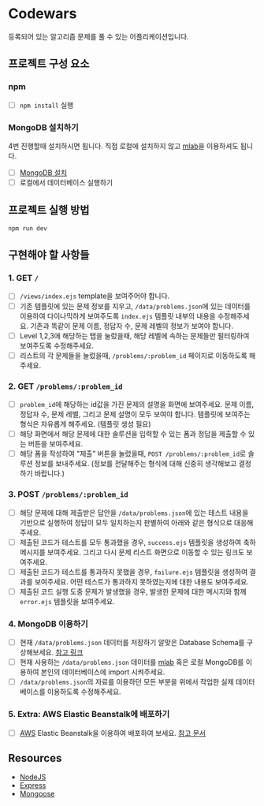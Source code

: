 # Codewars

등록되어 있는 알고리즘 문제를 풀 수 있는 어플리케이션입니다.

## 프로젝트 구성 요소

### npm

  - [ ] `npm install` 실행

### MongoDB 설치하기

4번 진행할때 설치하시면 됩니다. 직접 로컬에 설치하지 않고 [mlab](https://mlab.com)을 이용하셔도 됩니다.

  - [ ] [MongoDB 설치](https://docs.mongodb.com/manual/installation/)
  - [ ] 로컬에서 데이터베이스 실행하기
  
## 프로젝트 실행 방법

```sh
npm run dev
```

## 구현해야 할 사항들

### 1. GET `/`

  - [ ] `/views/index.ejs` template을 보여주어야 합니다.
  - [ ] 기존 템플릿에 있는 문제 정보를 지우고, `/data/problems.json`에 있는 데이터를 이용하여 다이나믹하게 보여주도록 `index.ejs` 템플릿 내부의 내용을 수정해주세요. 기존과 똑같이 문제 이름, 정답자 수, 문제 레벨의 정보가 보여야 합니다.
  - [ ] Level 1,2,3에 해당하는 탭을 눌렀을때, 해당 레벨에 속하는 문제들만 필터링하여 보여주도록 수정해주세요.
  - [ ] 리스트의 각 문제들을 눌렀을때, `/problems/:problem_id` 페이지로 이동하도록 해주세요.

### 2. GET `/problems/:problem_id`

  - [ ] `problem_id`에 해당하는 id값을 가진 문제의 설명을 화면에 보여주세요. 문제 이름, 정답자 수, 문제 레벨, 그리고 문제 설명이 모두 보여야 합니다. 템플릿에 보여주는 형식은 자유롭게 해주세요. (템플릿 생성 필요)
  - [ ] 해당 화면에서 해당 문제에 대한 솔루션을 입력할 수 있는 폼과 정답을 제출할 수 있는 버튼을 보여주세요.
  - [ ] 해당 폼을 작성하여 "제출" 버튼을 눌렀을때, `POST /problems/:problem_id`로 솔루션 정보를 보내주세요. (정보를 전달해주는 형식에 대해 신중히 생각해보고 결정하기 바랍니다.)

### 3. POST `/problems/:problem_id`

  - [ ] 해당 문제에 대해 제출받은 답안을 `/data/problems.json`에 있는 테스트 내용을 기반으로 실행하여 정답이 모두 일치하는지 판별하여 아래와 같은 형식으로 대응해주세요.
  - [ ] 제출된 코드가 테스트를 모두 통과했을 경우, `success.ejs` 템플릿을 생성하여 축하 메시지를 보여주세요. 그리고 다시 문제 리스트 화면으로 이동할 수 있는 링크도 보여주세요.
  - [ ] 제출된 코드가 테스트를 통과하지 못했을 경우, `failure.ejs` 템플릿을 생성하여 결과를 보여주세요. 어떤 테스트가 통과하지 못하였는지에 대한 내용도 보여주세요.
  - [ ] 제출된 코드 실행 도중 문제가 발생했을 경우, 발생한 문제에 대한 메시지와 함께 `error.ejs` 템플릿을 보여주세요.

### 4. MongoDB 이용하기

  - [ ] 현재 `/data/problems.json` 데이터를 저장하기 알맞은 Database Schema를 구상해보세요. [참고 링크](http://mongoosejs.com/docs/guide.html)
  - [ ] 현재 사용하는 `/data/problems.json` 데이터를 [mlab](https://mlab.com/) 혹은 로컬 MongoDB를 이용하여 본인의 데이터베이스에 import 시켜주세요.
  - [ ] `/data/problems.json`의 자료를 이용하던 모든 부분을 위에서 작업한 실제 데이터베이스를 이용하도록 수정해주세요.

### 5. Extra: AWS Elastic Beanstalk에 배포하기

  - [ ] [AWS](https://aws.amazon.com/) Elastic Beanstalk을 이용하여 배포하여 보세요. [참고 문서](https://github.com/vanilla-coding/docs/wiki/Setting-up-AWS-Elastic-Beanstalk)

## Resources

* [NodeJS](https://nodejs.org/api/)
* [Express](https://expressjs.com/)
* [Mongoose](http://mongoosejs.com/)
